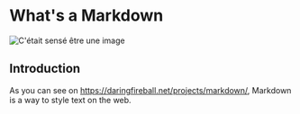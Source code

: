 # What's a Markdown

![C'était sensé être une image](C:\Users\timot\Pictures\MarkdownPic.png)

## Introduction

As you can see on <https://daringfireball.net/projects/markdown/>, Markdown is a way to style text on the web. 
